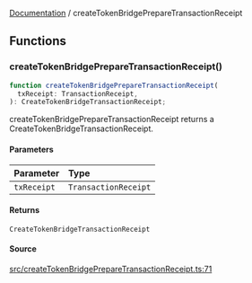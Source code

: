 [Documentation](README.md) / createTokenBridgePrepareTransactionReceipt

## Functions

### createTokenBridgePrepareTransactionReceipt()

```ts
function createTokenBridgePrepareTransactionReceipt(
  txReceipt: TransactionReceipt,
): CreateTokenBridgeTransactionReceipt;
```

createTokenBridgePrepareTransactionReceipt returns a CreateTokenBridgeTransactionReceipt.

#### Parameters

| Parameter   | Type                 |
| :---------- | :------------------- |
| `txReceipt` | `TransactionReceipt` |

#### Returns

`CreateTokenBridgeTransactionReceipt`

#### Source

[src/createTokenBridgePrepareTransactionReceipt.ts:71](https://github.com/anegg0/arbitrum-orbit-sdk/blob/763a3f41e7ea001cbb6fe81ac11cc794b4a0f94d/src/createTokenBridgePrepareTransactionReceipt.ts#L71)
